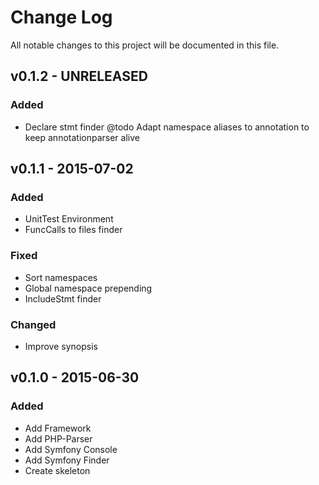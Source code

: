 # Change Log
All notable changes to this project will be documented in this file.

## v0.1.2 - UNRELEASED
### Added
- Declare stmt finder
@todo Adapt namespace aliases to annotation to keep annotationparser alive

## v0.1.1 - 2015-07-02
### Added
- UnitTest Environment
- FuncCalls to files finder

### Fixed
- Sort namespaces
- Global namespace prepending
- IncludeStmt finder

### Changed
- Improve synopsis

## v0.1.0 - 2015-06-30
### Added
- Add Framework
- Add PHP-Parser
- Add Symfony Console
- Add Symfony Finder
- Create skeleton
